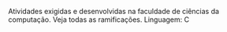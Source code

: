 Atividades exigidas e desenvolvidas na faculdade de ciências da computação. Veja todas as ramificações.
Linguagem: C 
